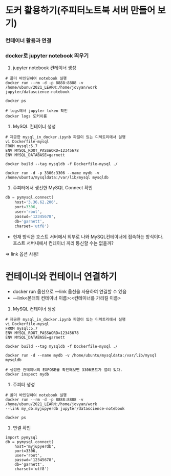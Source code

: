 # 도커 활용하기(주피터노트북 서버 만들어 보기)

### 컨테이너 활용과 연결

### docker로 jupyter notebook 띄우기

1. jupyter notebook 컨테이너 생성

```docker
# 폴더 바인딩하여 notebook 실행 
docker run --rm -d -p 8888:8888 -v /home/ubunu/2021_LEARN:/home/jovyan/work
jupyter/datascience-notebook

docker ps

# logs에서 jupyter token 확인
docker logs 도커이름
```

1. MySQL 컨테이너 생성

```docker
# 제공한 mysql_in_docker.ipynb 파일이 있는 디렉토리에서 실행
vi Dockerfile-mysql
FROM mysql:5.7
ENV MYSQL_ROOT_PASSWORD=12345678
ENV MYSQL_DATABASE=garnett

docker build --tag mysqldb -f Dockerfile-mysql ./

docker run -d -p 3306:3306 --name mydb -v /home/ubuntu/mysqldata:/var/lib/mysql mysqldb
```

1. 주피터에서 생선한 MySQL Connect 확인

```python
db = pymysql.connect(
    host='3.36.62.206', 
    port=3306, 
    user='root', 
    passwd='12345678', 
    db='garnett', 
    charset='utf8')
```

- 현재 방식은 호스트 서버에서 외부로 나와 MySQL컨테이너에 접속하는 방식이다. 호스트 서버내에서 컨테이너 끼리 통신할 수는 없을까?

⇒ link 옵션 사용!

# 컨테이너와 컨테이너 연결하기

- docker run 옵션으로 —link 옵션을 사용하여 연결할 수 있음
- —link<본래의 컨테이너 이름>:<컨테이너를 가리킬 이름>
1. MySQL 컨테이너 생성

```docker
# 제공한 mysql_in_docker.ipynb 파일이 있는 디렉토리에서 실행
vi Dockerfile-mysql
FROM mysql:5.7
ENV MYSQL_ROOT_PASSWORD=12345678
ENV MYSQL_DATABASE=garnett

docker build --tag mysqldb -f Dockerfile-mysql ./

docker run -d --name mydb -v /home/ubuntu/mysqldata:/var/lib/mysql mysqldb

# 생성한 컨테이너의 EXPOSE를 확인해보면 3306포트가 열려 있다.
docker inspect mydb
```

1. 주피터 생성

```docker
# 폴더 바인딩하여 notebook 실행 
docker run --rm -d -p 8888:8888 -v /home/ubunu/2021_LEARN:/home/jovyan/work
--link my_db:myjupyerdb jupyter/datascience-notebook

docker ps
```

1. 연결 확인

```docker
import pymysql
db = pymysql.connect(
    host='myjupyerdb', 
    port=3306, 
    user='root', 
    passwd='12345678', 
    db='garnett', 
    charset='utf8')
```